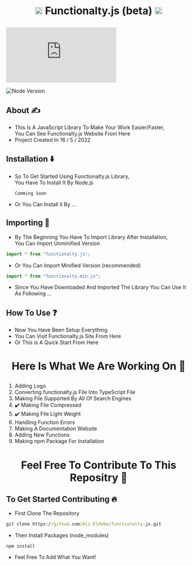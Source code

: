 # <p align="center"><img width="20px" src="https://media1.giphy.com/media/ln7z2eWriiQAllfVcn/giphy.gif?cid=790b76115cd5f2f3ebd0a1aeb3ae5c75cbf7bc3c9a1bd77b&rid=giphy.gif&ct=s" /> Functionalty.js (beta) <img width="20px" src="https://media1.giphy.com/media/ln7z2eWriiQAllfVcn/giphy.gif?cid=790b76115cd5f2f3ebd0a1aeb3ae5c75cbf7bc3c9a1bd77b&rid=giphy.gif&ct=s"/></p>

<!-- License -->
![license](https://img.shields.io/github/license/Ali-Eldeba/functionalty.js)

![Node Version](https://img.shields.io/badge/Node-v13.14.0-red)

## About ✍️

- This Is A JavaScript Library To Make Your Work Easier/Faster,<br />
  You Can See Functionalty.js Website From Here
- Project Created In 16 / 5 / 2022

## Installation ⬇️

- So To Get Started Using Functionalty.js Library,<br />
  You Have To Install It By Node.js
  ```node
  Comming Soon
  ```
- Or You Can Install it By ...

## Importing 🦐

- By The Beginning You Have To Import Library After Installation,<br />
  You Can Import Unminified Version

```javascript
import * from "functionalty.js";
```

- Or You Can Import Minified Version (recommended)

```javascript
import * from "functionalty.min.js";
```

- Since You Have Downloaded And Imported The Library You Can Use It As Following ...

## How To Use ❓

- Now You Have Been Setup Everything
- You Can Visit Functionalty.js Site From <a>Here</a>
- Or This is A Quick Start From Here

# <p align="center">Here Is What We Are Working On 🤞</p>

1. Adding Logo
2. Converting functionalty.js File Into TypeScript File
3. Making File Supported By All Of Search Engines
4. ✔️ Making File Compressed
5. ✔️ Making File Light Weight
6. Handling Function Errors
7. Making A Documentation Website
8. Adding New Functions
9. Making npm Package For Installation

# <p align="center">Feel Free To Contribute To This Repositry 🤝</p>

## To Get Started Contributing 🔥

- First Clone The Repository

```cmd
git clone https://github.com/Ali-Eldeba/functionalty.js.git
```

- Then Install Packages (node_modules)

```node
npm install
```

- Feel Free To Add What You Want!
